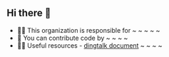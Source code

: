 ## Hi there 👋

+ 🙋‍♀️ This organization is responsible for ~ ~ ~ ~ ~
+ 🌈 You can contribute code by ~ ~ ~ ~ 
+ 👩‍💻 Useful resources - [dingtalk document](https://developers.dingtalk.com/document/) ~ ~ ~ ~
